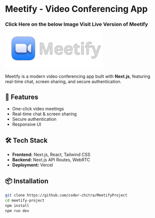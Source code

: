 # Meetify - Video Conferencing App

### Click Here on the below Image Visit Live Version of Meetify

<a href="https://meetify-pi.vercel.app/" target="_blank">
    <img src="./public/icons/meetify-logo.png"/>
</a>

Meetify is a modern video conferencing app built with **Next.js**, featuring real-time chat, screen sharing, and secure authentication.

## 🚀 Features

- One-click video meetings
- Real-time chat & screen sharing
- Secure authentication
- Responsive UI

## 🛠 Tech Stack

- **Frontend:** Next.js, React, Tailwind CSS
- **Backend:** Next.js API Routes, WebRTC
- **Deployment:** Vercel

## 📦 Installation

```bash
git clone https://github.com/coder-chitra/MeetifyProject
cd meetify-project
npm install
npm run dev
```

